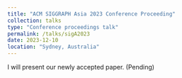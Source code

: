 ```yaml
---
title: "ACM SIGGRAPH Asia 2023 Conference Proceeding"
collection: talks
type: "Conference proceedings talk"
permalink: /talks/sigA2023
date: 2023-12-10
location: "Sydney, Australia"
---
```


I will present our newly accepted paper. (Pending)